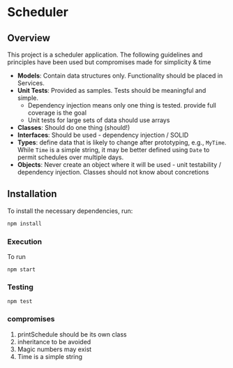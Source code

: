 # Scheduler

## Overview

This project is a scheduler application. The following guidelines and principles have been used 
but compromises made for simplicity & time

- **Models**: Contain data structures only. Functionality should be placed in Services.
- **Unit Tests**: Provided as samples. Tests should be meaningful and simple. 
  - Dependency injection means only one thing is tested. provide full coverage is the goal
  - Unit tests for large sets of data should use arrays
- **Classes**: Should do one thing (should!)
- **Interfaces**: Should be used - dependency injection / SOLID
- **Types**: define data that is likely to change after prototyping, e.g., `MyTime`. While `Time` is a simple string, it may be better defined using `Date` to permit schedules over multiple days.
- **Objects**: Never create an object where it will be used - unit testability / dependency injection. Classes should not know about concretions

## Installation

To install the necessary dependencies, run:

```sh
npm install
```

### Execution

To run
```
npm start
```

### Testing
```
npm test
```

### compromises

1. printSchedule should be its own class
2. inheritance to be avoided
3. Magic numbers may exist 
4. Time is a simple string

